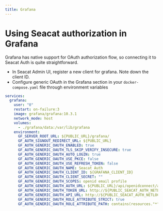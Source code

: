 ```yaml
---
title: Grafana
---
```


# Using Seacat authorization in Grafana

Grafana has native support for OAuth authorization flow, so connecting it to Seacat Auth is quite straightforward. 

- In Seacat Admin UI, register a new client for grafana. Note down the client ID.
- Configure generic OAuth in the Grafana section in your `docker-compose.yaml` file through environment variables

```yaml
services:
  grafana:
    user: "0"
    restart: on-failure:3
    image: grafana/grafana:10.3.1
    network_mode: host
    volumes:
      - ./grafana/data:/var/lib/grafana
    environment:
      GF_SERVER_ROOT_URL: ${PUBLIC_URL}/grafana/
      GF_AUTH_SIGNOUT_REDIRECT_URL: ${PUBLIC_URL}
      GF_AUTH_GENERIC_OAUTH_ENABLED: true
      GF_AUTH_GENERIC_OAUTH_TLS_SKIP_VERIFY_INSECURE: true
      GF_AUTH_GENERIC_OAUTH_AUTO_LOGIN: true
      GF_AUTH_GENERIC_OAUTH_USE_PKCE: false
      GF_AUTH_GENERIC_OAUTH_USE_REFRESH_TOKEN: false
      GF_AUTH_GENERIC_OAUTH_NAME: Seacat Auth
      GF_AUTH_GENERIC_OAUTH_CLIENT_ID: ${GRAFANA_CLIENT_ID}
      GF_AUTH_GENERIC_OAUTH_CLIENT_SECRET: ""
      GF_AUTH_GENERIC_OAUTH_SCOPES: openid email profile
      GF_AUTH_GENERIC_OAUTH_AUTH_URL: ${PUBLIC_URL}/api/openidconnect/authorize
      GF_AUTH_GENERIC_OAUTH_TOKEN_URL: http://${PUBLIC_SEACAT_AUTH_NETLOC}/openidconnect/token
      GF_AUTH_GENERIC_OAUTH_API_URL: http://${PUBLIC_SEACAT_AUTH_NETLOC}/openidconnect/userinfo
      GF_AUTH_GENERIC_OAUTH_ROLE_ATTRIBUTE_STRICT: true
      GF_AUTH_GENERIC_OAUTH_ROLE_ATTRIBUTE_PATH: contains(resources."*"[*], 'authz:superuser') && 'Admin' || contains(resources."*"[*], 'grafana:edit') && 'Editor' || contains(resources."*"[*], 'grafana:access') && 'Viewer'
```
